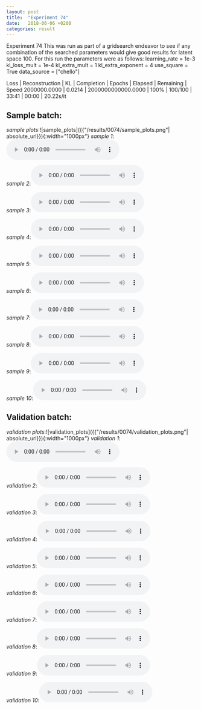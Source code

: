 ```yaml
---
layout: post
title:  "Experiment 74"
date:   2018-06-06 +0200
categories: result
---
```

Experiment 74
This was run as part of a gridsearch endeavor to see if any combination of the searched parameters would give good results for latent space 100.
For this run the parameters were as follows:
learning_rate = 1e-3
kl_loss_mult = 1e-4
kl_extra_mult = 1
kl_extra_exponent = 4
use_square = True
data_source = ["chello"]

Loss | Reconstruction | KL | Completion | Epochs | Elapsed | Remaining | Speed
2000000.0000 | 0.0214 | 2000000000000.0000 | 100% | 100/100 | 33:41 | 00:00 | 20.22s/it



## **Sample batch**:
_sample plots_:![sample_plots]({{"/results/0074/sample_plots.png"| absolute_url}}){:width="1000px"}
_sample 1_:<audio src="/ResultsOverview/results/0074/sample_1.wav" controls preload></audio>

_sample 2_:<audio src="/ResultsOverview/results/0074/sample_2.wav" controls preload></audio>

_sample 3_:<audio src="/ResultsOverview/results/0074/sample_3.wav" controls preload></audio>

_sample 4_:<audio src="/ResultsOverview/results/0074/sample_4.wav" controls preload></audio>

_sample 5_:<audio src="/ResultsOverview/results/0074/sample_5.wav" controls preload></audio>

_sample 6_:<audio src="/ResultsOverview/results/0074/sample_6.wav" controls preload></audio>

_sample 7_:<audio src="/ResultsOverview/results/0074/sample_7.wav" controls preload></audio>

_sample 8_:<audio src="/ResultsOverview/results/0074/sample_8.wav" controls preload></audio>

_sample 9_:<audio src="/ResultsOverview/results/0074/sample_9.wav" controls preload></audio>

_sample 10_:<audio src="/ResultsOverview/results/0074/sample_10.wav" controls preload></audio>

## **Validation batch**:
_validation plots_:![validation_plots]({{"/results/0074/validation_plots.png"| absolute_url}}){:width="1000px"}
_validation 1_:<audio src="/ResultsOverview/results/0074/validation_1.wav" controls preload></audio>

_validation 2_:<audio src="/ResultsOverview/results/0074/validation_2.wav" controls preload></audio>

_validation 3_:<audio src="/ResultsOverview/results/0074/validation_3.wav" controls preload></audio>

_validation 4_:<audio src="/ResultsOverview/results/0074/validation_4.wav" controls preload></audio>

_validation 5_:<audio src="/ResultsOverview/results/0074/validation_5.wav" controls preload></audio>

_validation 6_:<audio src="/ResultsOverview/results/0074/validation_6.wav" controls preload></audio>

_validation 7_:<audio src="/ResultsOverview/results/0074/validation_7.wav" controls preload></audio>

_validation 8_:<audio src="/ResultsOverview/results/0074/validation_8.wav" controls preload></audio>

_validation 9_:<audio src="/ResultsOverview/results/0074/validation_9.wav" controls preload></audio>

_validation 10_:<audio src="/ResultsOverview/results/0074/validation_10.wav" controls preload></audio>
